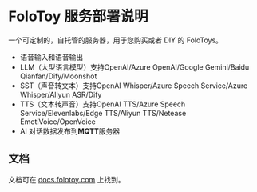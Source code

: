 # FoloToy 服务部署说明

一个可定制的，自托管的服务器，用于您购买或者 DIY 的 FoloToys。

- 语音输入和语音输出
- LLM（大型语言模型）支持OpenAI/Azure OpenAI/Google Gemini/Baidu Qianfan/Dify/Moonshot
- SST（声音转文本）支持OpenAI Whisper/Azure Speech Service/Azure Whisper/Aliyun ASR/Dify
- TTS（文本转声音）支持OpenAI TTS/Azure Speech Service/Elevenlabs/Edge TTS/Aliyun TTS/Netease EmotiVoice/OpenVoice
- AI 对话数据发布到**MQTT**服务器

## 文档
文档可在 [docs.folotoy.com](https://docs.folotoy.com/) 上找到。 
